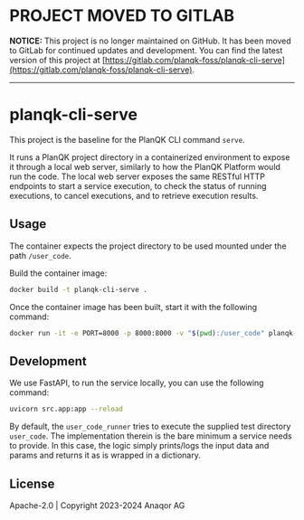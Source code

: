 # PROJECT MOVED TO GITLAB

**NOTICE:** This project is no longer maintained on GitHub. It has been moved to GitLab for continued updates and development. You can find the latest version of this project at [https://gitlab.com/planqk-foss/planqk-cli-serve](https://gitlab.com/planqk-foss/planqk-cli-serve).

---

# planqk-cli-serve

This project is the baseline for the PlanQK CLI command `serve`.

It runs a PlanQK project directory in a containerized environment to expose it through a local web server, similarly to how the PlanQK Platform would run the code.
The local web server exposes the same RESTful HTTP endpoints to start a service execution, to check the status of running executions, to cancel executions, and to retrieve execution results.

## Usage

The container expects the project directory to be used mounted under the path `/user_code`.

Build the container image:

```bash
docker build -t planqk-cli-serve .
```

Once the container image has been built, start it with the following command:

```bash
docker run -it -e PORT=8000 -p 8000:8000 -v "$(pwd):/user_code" planqk-cli-serve standalone
```

## Development

We use FastAPI, to run the service locally, you can use the following command:

```bash
uvicorn src.app:app --reload
```

By default, the `user_code_runner` tries to execute the supplied test directory `user_code`.
The implementation therein is the bare minimum a service needs to provide.
In this case, the logic simply prints/logs the input data and params and returns it as is wrapped in a dictionary.

## License

Apache-2.0 | Copyright 2023-2024 Anaqor AG
